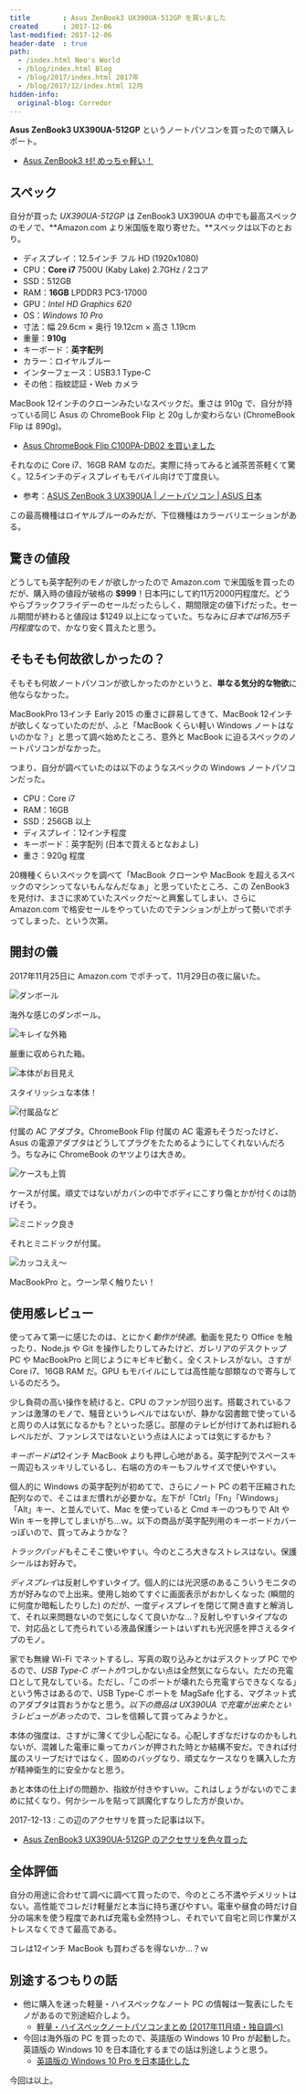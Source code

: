```yaml
---
title        : Asus ZenBook3 UX390UA-512GP を買いました
created      : 2017-12-06
last-modified: 2017-12-06
header-date  : true
path:
  - /index.html Neo's World
  - /blog/index.html Blog
  - /blog/2017/index.html 2017年
  - /blog/2017/12/index.html 12月
hidden-info:
  original-blog: Corredor
---
```


**Asus ZenBook3 UX390UA-512GP** というノートパソコンを買ったので購入レポート。

- [Asus ZenBook3 ｷﾀ! めっちゃ軽い！](https://www.instagram.com/p/BcHf806gOhT/)

## スペック

自分が買った *UX390UA-512GP* は ZenBook3 UX390UA の中でも最高スペックのモノで、**Amazon.com より米国版を取り寄せた。**スペックは以下のとおり。

- ディスプレイ：12.5インチ フル HD (1920x1080)
- CPU：**Core i7** 7500U (Kaby Lake) 2.7GHz / 2コア
- SSD：512GB
- RAM：**16GB** LPDDR3 PC3-17000
- GPU：*Intel HD Graphics 620*
- OS：*Windows 10 Pro*
- 寸法：幅 29.6cm × 奥行 19.12cm × 高さ 1.19cm
- 重量：**910g**
- キーボード：**英字配列**
- カラー：ロイヤルブルー
- インターフェース：USB3.1 Type-C
- その他：指紋認証・Web カメラ

MacBook 12インチのクローンみたいなスペックだ。重さは 910g で、自分が持っている同じ Asus の ChromeBook Flip と 20g しか変わらない (ChromeBook Flip は 890g)。

- [Asus ChromeBook Flip C100PA-DB02 を買いました](/blog/2016/11/07-01.html)

それなのに Core i7、16GB RAM なのだ。実際に持ってみると滅茶苦茶軽くて驚く。12.5インチのディスプレイもモバイル向けで丁度良い。

- 参考：[ASUS ZenBook 3 UX390UA | ノートパソコン | ASUS 日本](https://www.asus.com/jp/Laptops/ASUS-ZenBook-3-UX390UA/)

この最高機種はロイヤルブルーのみだが、下位機種はカラーバリエーションがある。

## 驚きの値段

どうしても英字配列のモノが欲しかったので Amazon.com で米国版を買ったのだが、購入時の値段が破格の **$999**！日本円にして約11万2000円程度だ。どうやらブラックフライデーのセールだったらしく、期間限定の値下げだった。セール期間が終わると値段は $1249 以上になっていた。ちなみに*日本では16万5千円程度*なので、かなり安く買えたと思う。

## そもそも何故欲しかったの？

そもそも何故ノートパソコンが欲しかったのかというと、**単なる気分的な物欲**に他ならなかった。

MacBookPro 13インチ Early 2015 の重さに辟易してきて、MacBook 12インチが欲しくなっていたのだが、ふと「MacBook くらい軽い Windows ノートはないのかな？」と思って調べ始めたところ、意外と MacBook に迫るスペックのノートパソコンがなかった。

つまり、自分が調べていたのは以下のようなスペックの Windows ノートパソコンだった。

- CPU：Core i7
- RAM：16GB
- SSD：256GB 以上
- ディスプレイ：12インチ程度
- キーボード：英字配列 (日本で買えるとなおよし)
- 重さ：920g 程度

20機種くらいスペックを調べて「MacBook クローンや MacBook を超えるスペックのマシンってないもんなんだなぁ」と思っていたところ、この ZenBook3 を見付け、まさに求めていたスペックだ〜と興奮してしまい、さらに Amazon.com で格安セールをやっていたのでテンションが上がって勢いでポチってしまった、という次第。

## 開封の儀

2017年11月25日に Amazon.com でポチって、11月29日の夜に届いた。

![ダンボール](06-01-01.jpg)

海外な感じのダンボール。

![キレイな外箱](06-01-02.jpg)

厳重に収められた箱。

![本体がお目見え](06-01-03.jpg)

スタイリッシュな本体！

![付属品など](06-01-04.jpg)

付属の AC アダプタ。ChromeBook Flip 付属の AC 電源もそうだったけど、Asus の電源アダプタはどうしてプラグをたためるようにしてくれないんだろう。ちなみに ChromeBook のヤツよりは大きめ。

![ケースも上質](06-01-05.jpg)

ケースが付属。頑丈ではないがカバンの中でボディにこすり傷とかが付くのは防げそう。

![ミニドック良き](06-01-06.jpg)

それとミニドックが付属。

![カッコええ〜](06-01-07.jpg)

MacBookPro と。ウーン早く触りたい！

## 使用感レビュー

使ってみて第一に感じたのは、とにかく*動作が快適*。動画を見たり Office を触ったり、Node.js や Git を操作したりしてみたけど、ガレリアのデスクトップ PC や MacBookPro と同じようにキビキビ動く。全くストレスがない。さすが Core i7、16GB RAM だ。GPU もモバイルにしては高性能な部類なので寄与しているのだろう。

少し負荷の高い操作を続けると、CPU のファンが回り出す。搭載されているファンは激薄のモノで、騒音というレベルではないが、静かな図書館で使っていると周りの人は気になるかも？といった感じ。部屋のテレビが付けてあれば紛れるレベルだが、ファンレスではないという点は人によっては気にするかも？

*キーボードは*12インチ MacBook よりも押し心地がある。英字配列でスペースキー周辺もスッキリしているし、右端の方のキーもフルサイズで使いやすい。

個人的に Windows の英字配列が初めてで、さらにノート PC の若干圧縮された配列なので、そこはまだ慣れが必要かな。左下が「Ctrl」「Fn」「Windows」「Alt」キー、と並んでいて、Mac を使っていると Cmd キーのつもりで Alt や Win キーを押してしまいがち…ｗ。以下の商品が英字配列用のキーボードカバーっぽいので、買ってみようかな？

*トラックパッド*もそこそこ使いやすい。今のところ大きなストレスはない。保護シールはお好みで。

*ディスプレイ*は反射しやすいタイプ。個人的には光沢感のあるこういうモニタの方が好みなので上出来。使用し始めてすぐに画面表示がおかしくなった (瞬間的に何度か暗転したりした) のだが、一度ディスプレイを閉じて開き直すと解消して、それ以来問題ないので気にしなくて良いかな…？反射しやすいタイプなので、対応品として売られている液晶保護シートはいずれも光沢感を押さえるタイプのモノ。

家でも無線 Wi-Fi でネットするし、写真の取り込みとかはデスクトップ PC でやるので、*USB Type-C ポートが1つ*しかない点は全然気にならない。ただの充電口として見なしている。ただし、「このポートが壊れたら充電すらできなくなる」という怖さはあるので、USB Type-C ポートを MagSafe 化する、マグネット式のアダプタは買おうかなと思う。*以下の商品は UX390UA で充電が出来たというレビューがあった*ので、コレを信頼して買ってみようかと。

本体の強度は、さすがに薄くて少し心配になる。心配しすぎなだけなのかもしれないが、混雑した電車に乗ってカバンが押された時とか結構不安だ。できれば付属のスリーブだけではなく、固めのバッグなり、頑丈なケースなりを購入した方が精神衛生的に安全かなと思う。

あと本体の仕上げの問題か、指紋が付きやすいｗ。これはしょうがないのでこまめに拭くなり、何かシールを貼って誤魔化すなりした方が良いか。

2017-12-13 : この辺のアクセサリを買った記事は以下。

- [Asus ZenBook3 UX390UA-512GP のアクセサリを色々買った](/blog/2017/12/13-02.html)

## 全体評価

自分の用途に合わせて調べに調べて買ったので、今のところ不満やデメリットはない。高性能でコレだけ軽量だと本当に持ち運びやすい。電車や昼食の時だけ自分の端末を使う程度であれば充電も全然持つし、それでいて自宅と同じ作業がストレスなくできて最高である。

コレは12インチ MacBook も買わざるを得ないか…？ｗ

## 別途するつもりの話

- 他に購入を迷った軽量・ハイスペックなノート PC の情報は一覧表にしたモノがあるので別途紹介しよう。
  - [軽量・ハイスペックノートパソコンまとめ (2017年11月頃・独自調べ)](https://neos21.github.io/frontend-sandboxes/2017-11-light-laptop-comparison/index.html)
- 今回は海外版の PC を買ったので、英語版の Windows 10 Pro が起動した。英語版の Windows 10 を日本語化するまでの話は別途しようと思う。
  - [英語版の Windows 10 Pro を日本語化した](/blog/2017/12/31-04.html)

今回は以上。
